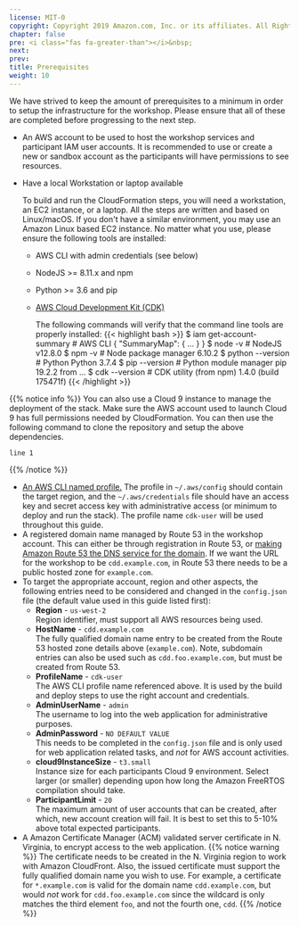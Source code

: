 ```yaml
---
license: MIT-0
copyright: Copyright 2019 Amazon.com, Inc. or its affiliates. All Rights Reserved.
chapter: false
pre: <i class="fas fa-greater-than"></i>&nbsp;
next: 
prev: 
title: Prerequisites
weight: 10
---
```


We have strived to keep the amount of prerequisites to a minimum in order to setup the infrastructure for the workshop. Please ensure that all of these are completed before progressing to the next step.

* An AWS account to be used to host the workshop services and participant IAM user accounts. It is recommended to use or create a new or sandbox account as the participants will have permissions to see resources.
* Have a local Workstation or laptop available

    To build and run the CloudFormation steps, you will need a workstation, an EC2 instance, or a laptop. All the steps are written and based on Linux/macOS. If you don't have a similar environment, you may use an Amazon Linux based EC2 instance. No matter what you use, please ensure the following tools are installed:

  * AWS CLI with admin credentials (see below)
  * NodeJS >= 8.11.x and npm
  * Python >= 3.6 and pip
  * [AWS Cloud Development Kit (CDK)](https://docs.aws.amazon.com/cdk/latest/guide/getting_started.html)

    The following commands will verify that the command line tools are properly installed:
    {{< highlight bash >}}
$ iam get-account-summary          # AWS CLI
{
    "SummaryMap": {
      ...
    }
}
$ node -v                          # NodeJS
v12.8.0
$ npm -v                           # Node package manager
6.10.2
$ python --version                 # Python
Python 3.7.4
$ pip --version                    # Python module manager
pip 19.2.2 from ...
$ cdk --version                    # CDK utility (from npm)
1.4.0 (build 175471f)
    {{< /highlight >}}

{{% notice info %}}
You can also use a Cloud 9 instance to manage the deployment of the stack. Make sure the AWS account used to launch Cloud 9 has full permissions needed by CloudFormation. You can then use the following command to clone the repository and setup the above dependencies.
```
line 1
```

{{% /notice %}}
* [An AWS CLI named profile.](https://docs.aws.amazon.com/cli/latest/userguide/cli-configure-profiles.html) The profile in `~/.aws/config` should contain the target region, and the `~/.aws/credentials` file should have an access key and secret access key with administrative access (or minimum to deploy and run the stack). The profile name `cdk-user` will be used throughout this guide.
* A registered domain name managed by Route 53 in the workshop account. This can either be through registration in Route 53, or [making Amazon Route 53 the DNS service for the domain](https://docs.aws.amazon.com/Route53/latest/DeveloperGuide/MigratingDNS.html). If we want the URL for the workshop to be  `cdd.example.com`, in Route 53 there needs to be a public hosted zone for `example.com`.
* To target the appropriate account, region and other aspects, the following entries need to be considered and changed in the `config.json` file (the default value used in this guide listed first):
    * **Region** - `us-west-2`<br/>Region identifier, must support all AWS resources being used.
  * **HostName** - `cdd.example.com`<br/>The fully qualified domain name entry to be created from the Route 53 hosted zone details above (`example.com`). Note, subdomain entries can also be used such as `cdd.foo.example.com`, but must be created from Route 53. 
  * **ProfileName** - `cdk-user`<br />The AWS CLI profile name referenced above. It is used by the build and deploy steps to use the right account and credentials.
  * **AdminUserName** - `admin`<br/>The username to log into the web application for administrative purposes.
  * **AdminPassword** - `NO DEFAULT VALUE`<br/>This needs to be completed in the `config.json` file and is only used for web application related tasks, and *not* for AWS account activities.
  * **cloud9InstanceSize** - `t3.small`<br/>Instance size for each participants Cloud 9 environment. Select larger (or smaller) depending upon how long the Amazon FreeRTOS compilation should take.
  * **ParticipantLimit** - `20`<br/>The maximum amount of user accounts that can be created, after which, new account creation will fail. It is best to set this to 5-10% above total expected participants.
* A Amazon Certificate Manager (ACM) validated server certificate in N. Virginia, to encrypt access to the web application. 
{{% notice warning %}}
The certificate needs to be created in the N. Virginia region to work with Amazon CloudFront. Also, the issued certificate must support the fully qualified domain name you wish to use. For example, a certificate for `*.example.com` is valid for the domain name `cdd.example.com`, but would *not* work for `cdd.foo.example.com` since the wildcard is only matches the third element `foo`, and not the  fourth one, `cdd`.
{{% /notice %}}
